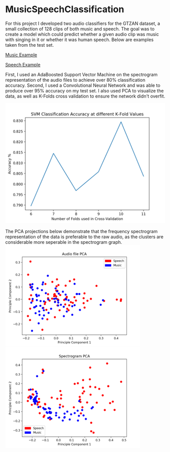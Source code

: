 # MusicSpeechClassification
For this project I developed two audio classifiers for the GTZAN dataset, a small collection of 128 clips of both music and speech. The goal was to create a model which could predict whether a given audio clip was music with singing in it or whether it was human speech. Below are examples taken from the test set.

[Music Example](https://github.com/Toback/MusicSpeechClassification/master/GTZAN%20Examples/bagpipe.wav)

[Speech Example](https://github.com/Toback/MusicSpeechClassification/master/GTZAN%20Examples/acomedy.wav)

First, I used an AdaBoosted Support Vector Machine on the spectrogram representation of the audio files to achieve over 80% classification accuracy. Second, I used a Convolutional Neural Network and was able to produce over 95% accuracy on my test set. I also used PCA to visualize the data, as well as K-Folds cross validation to ensure the network didn't overfit. 

![Finished Circuit](https://raw.githubusercontent.com/Toback/MusicSpeechClassification/master/Results/SVM_Accuracy_Graph.png)

The PCA projections below demonstrate that the frequency spectrogram representation of the data is preferable to the raw audio, as the clusters are considerable more seperable in the spectrogram graph.
<img src="https://raw.githubusercontent.com/Toback/MusicSpeechClassification/master/Results/Audio_File_PCA.png" width="425"/> <img src="https://raw.githubusercontent.com/Toback/MusicSpeechClassification/master/Results/Spectrogram_PCA.png" width="425"/> 
